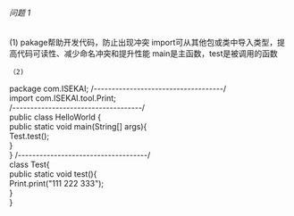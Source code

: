 ##### 
###### 问题 1 
(1)
pakage帮助开发代码，防止出现冲突
import可从其他包或类中导入类型，提高代码可读性、减少命名冲突和提升性能
main是主函数，test是被调用的函数

	（2)
package com.ISEKAI;	
/*------------------------------------*/			
import com.ISEKAI.tool.Print;		
/*------------------------------------*/		
public class HelloWorld {		
        public static void main(String[] args){		
            Test.test();		
        }		
}
/*------------------------------------*/		
class Test{		
    public static void test(){		
        Print.print("111 222 333");   	 	
    }		
}			



